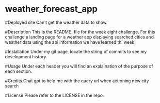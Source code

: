 # weather_forecast_app

#Deployed site
Can't get the weather data to show.


#Description
This is the README. file for the week eight challenge. For this challenge a landing page for a weather app displaying searched cities and weather data using the api information we have learned thi week.

#Installation
Under my git page, locate the string of commits to see my development history.

#Usage
Under each header you will find an explaination of the purpose of each section.

#Credits
Chat gpt to help me with the query url when actioning new city search

#License
Please refer to the LICENSE in the repo.
